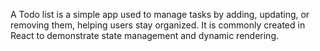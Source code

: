 A Todo list is a simple app used to manage tasks by adding, updating, or removing them, helping users stay organized. It is commonly created in React to demonstrate state management and dynamic rendering.

